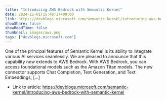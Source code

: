 ```yaml
---
title: "Introducing AWS Bedrock with Semantic Kernel"
date: 2024-11-01T15:49:17+00:00
link: https://devblogs.microsoft.com/semantic-kernel/introducing-aws-bedrock-with-semantic-kernel
showShare: false
showReadTime: false
thumbnail: images/aws.png
tags: ["devblogs.microsoft.com"]
---
```

One of the principal features of Semantic Kernel is its ability to integrate various AI services seamlessly. We are pleased to announce that this capability now extends to AWS Bedrock. With AWS Bedrock, you can access foundational models such as the Amazon Titan models. The new connector supports Chat Completion, Text Generation, and Text Embeddings, […]

- Link to article: https://devblogs.microsoft.com/semantic-kernel/introducing-aws-bedrock-with-semantic-kernel